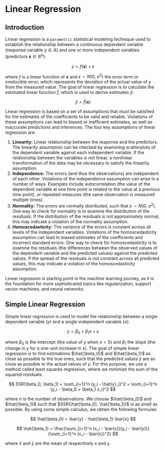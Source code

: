 # Linear Regression

## Introduction

Linear regression is a `parametric` statistical modeling technique used to establish the relationship between a continuous dependent variable (response variable $y \in \mathbb{R}$) and one or more independent variables (predictors $\textbf{x} \in \mathbb{R}^p$):

$$
y = f(\textbf{x}) + \varepsilon
$$

where $f$ is a linear function of $\textbf{x}$ and $\epsilon \sim N(0, \ \sigma^2)$ the error term or irreducible error, which represents the deviation of the actual value of $y$ from the measured value. The goal of linear regression is to calculate the estimated linear function $\hat{f}$, which is used to derive estimates $\hat{y}$:

$$
\hat{y} = \hat{f}(\textbf{x})
$$

Linear regression is based on a set of assumptions that must be satisfied for the estimates of the coefficients to be valid and reliable. Violations of these assumptions can lead to biased or inefficient estimates, as well as inaccurate predictions and inferences. The four key assumptions of linear regression are:

1. **Linearity:** Linear relationship between the response and the predictors. The linearity assumption can be checked by examining scatterplots of the dependent variable against each independent variable. If the relationship between the variables is not linear, a nonlinear transformation of the data may be necessary to satisfy the linearity assumption.
2. **Independence:** The errors (and thus the observations) are independent of each other. Violations of the independence assumption can arise in a number of ways. Examples include autocorrelation (the value of the dependent variable at one time point is related to the value at a previous time point), or repeated measures (the same observation is measured multiple times).
3. **Normality:** The errors are normally distributed, such that $\varepsilon \sim N(0, \ \sigma^2)$. One way to check for normality is to examine the distribution of the residuals. If the distribution of the residuals is not approximately normal, this may indicate a violation of the normality assumption.
4. **Homoscedasticity:** The variance of the errors is constant across all levels of the independent variables. Violations of the homoscedasticity assumption can lead to biased estimates of the coefficients and incorrect standard errors. One way to check for homoscedasticity is to examine the residuals (the differences between the observed values of the dependent variable and the predicted values) against the predicted values. If the spread of the residuals is not constant across all predicted values, this may indicate a violation of the homoscedasticity assumption.

Linear regression is starting point in the machine learning journey, as it is the foundation for more sophisticated topics like regularization, support vector machines, and neural networks. 

## Simple Linear Regression

Simple linear regression is used to model the relationship between a single dependent variable ($y$) and a single independent variable ($x$):

$$
y = \beta_0 + \beta_1 x + \varepsilon
$$

where $\beta_0$ is the intercept (the value of $y$ when $x=0$) and $\beta_1$ the slope (the change in $y$ for a one-unit increase in $x$). The goal of simple linear regression is to find estimations $\hat{\beta_0}$ and $\hat{\beta_1}$ as close as possible to the true ones, such that the predicted values $\hat{y}$ are as close as possible to the actual values of $y$. For this purpose, we use a method called least squares regression, where we minimize the sum of the squared residuals:

$$
SSR(\beta_0, \beta_1) = \sum_{i=1}^n (y_i - \hat{y}_i)^2 = \sum_{i=1}^n (y_i - \beta_0 + \beta_1 x_i)^2
$$

where $n$ is the number of observations. We choose $\hat{\beta_0}$ and $\hat{\beta_1}$ such that $SSR(\hat{\beta_0}, \hat{\beta_1})$ is as small as possible. By using some simple calculus, we obtain the following formulas:

$$
\hat{\beta_0} = \bar{y} - \hat{\beta_1} \bar{x}
$$

$$
\hat{\beta_1} = \frac{\sum_{i=1}^n (x_i - \bar{x})(y_i - \bar{y})}{\sum_{i=1}^n (x_i - \bar{x})^2}
$$

where $\bar{x}$ and $\bar{y}$ are the mean of respectively x and y.





